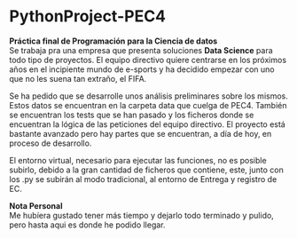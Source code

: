 # PythonProject-PEC4
**Práctica final de Programación para la Ciencia de datos**\
  Se trabaja pra una empresa que presenta soluciones **Data Science** para todo tipo de proyectos. El equipo directivo quiere centrarse en los próximos años en el incipiente mundo de e-sports y ha decidido empezar con uno que no les suena tan extraño, el FIFA.

  Se ha pedido que se desarrolle unos análisis preliminares sobre los mismos. Estos datos se encuentran en la carpeta data que cuelga de PEC4. También se encuentran los tests que se han pasado y los ficheros donde se encuentran la lógica de las peticiones del equipo directivo. El proyecto está bastante avanzado pero hay partes que se encuentran, a día de hoy, en proceso de desarrollo.
  
  El entorno virtual, necesario para ejecutar las funciones, no es posible subirlo, debido a la gran cantidad de ficheros que contiene, este, junto con los .py se subirán al modo tradicional, al entorno de Entrega y registro de EC.
  
 **Nota Personal**\
 Me hubíera gustado tener más tiempo y dejarlo todo terminado y pulido, pero hasta aqui es donde he podido llegar.
  
  

